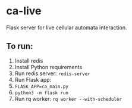 # ca-live

Flask server for live cellular automata interaction.

## To run:

1. Install redis
2. Install Python requirements
3. Run redis server: `redis-server`
4. Run Flask app:
  1. `FLASK_APP=ca_main.py`
  2. `python3 -m flask run`
5. Run rq worker: `rq worker --with-scheduler`